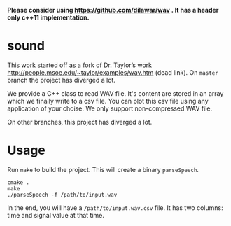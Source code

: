 __Please consider using https://github.com/dilawar/wav . It has a header only c++11 implementation.__


sound
=====

This work started off as a fork of Dr. Taylor’s work http://people.msoe.edu/~taylor/examples/wav.htm (dead link). On `master` branch the project has diverged a lot. 

We provide a C++ class to read WAV file. It's content are  stored  in an array which we finally write to a csv file. You can plot this csv file using any application of your choise. We only support non-compressed WAV file. 

On other branches, this project has diverged a lot.

Usage 
====

Run `make` to build the project. This will create a binary `parseSpeech`.

    cmake .
    make 
    ./parseSpeech -f /path/to/input.wav

In the end, you will have a `/path/to/input.wav.csv` file. It has two columns: time and signal value at that time.

